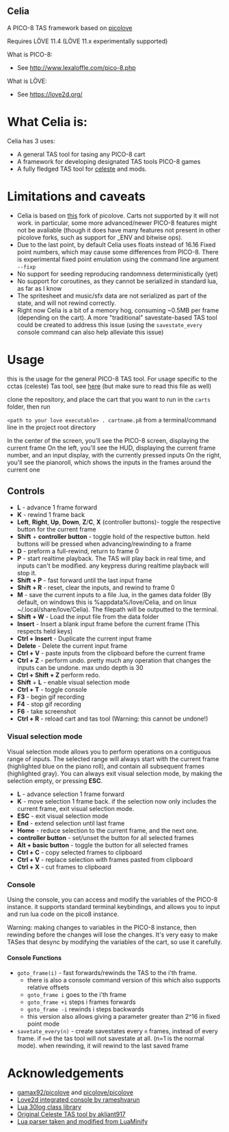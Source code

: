 Celia
--------

A PICO-8 TAS framework based on [picolove](https://github.com/picolove/picolove)

Requires LÖVE 11.4 (LÖVE 11.x experimentally supported)

What is PICO-8:

 * See http://www.lexaloffle.com/pico-8.php

What is LÖVE:

 * See https://love2d.org/

# What Celia is:

Celia has 3 uses:

 * A general TAS tool for tasing any PICO-8 cart
 * A framework for developing designated TAS tools PICO-8 games
 * A fully fledged TAS tool for [celeste](https://www.lexaloffle.com/bbs/?tid=2145) and mods.

# Limitations and caveats

* Celia is based on [this](https://github.com/gonengazit/picolove) fork of picolove. Carts not supported by it will not work. in particular, some more advanced/newer PICO-8 features might not be avaliable (though it does have many features not present in other picolove forks, such as support for \_ENV and bitwise ops).
* Due to the last point, by default Celia uses floats instead of 16.16 Fixed point numbers, which may cause some differences from PICO-8. There is experimental fixed point emulation using the command line argument `--fixp`
* No support for seeding reproducing randomness deterministically (yet)
* No support for coroutines, as they cannot be serialized in standard lua, as far as I know
* The spritesheet and music/sfx data are not serialized as part of the state, and will not rewind correctly.
* Right now Celia is a bit of a memory hog, consuming ~0.5MB per frame (depending on the cart). A more "traditional" savestate-based TAS tool could be created to address this issue (using the `savestate_every` console command can also help alleviate this issue)

# Usage

this is the usage for the general PICO-8 TAS tool. For usage specific to the cctas (celeste) Tas tool, see [here](/cctas.md) (but make sure to read this file as well)

clone the repository, and place the cart that you want to run in the `carts` folder, then run

`<path to your love executable> . cartname.p8` from a terminal/command line in the project root directory

In the center of the screen, you'll see the PICO-8 screen, displaying the current frame
On the left, you'll see the HUD, displaying the current frame number, and an input display, with the currently pressed inputs
On the right, you'll see the pianoroll, which shows the inputs in the frames around the current one

## Controls
* __L__ - advance 1 frame forward
* __K__ - rewind 1 frame back
* __Left__, __Right__, __Up__, __Down__, __Z__/__C__, __X__ (controller buttons)- toggle the respective button for the current frame
* __Shift__ + __controller button__ - toggle hold of the respective button. held buttons will be pressed when advancing/rewinding to a frame
* __D__ - preform a full-rewind, return to frame 0
* __P__ - start realtime playback. The TAS will play back in real time, and inputs can't be modified. any keypress during realtime playback will stop it.
* __Shift + P__ - fast forward until the last input frame
* __Shift + R__ - reset, clear the inputs, and rewind to frame 0
* __M__ - save the current inputs to a file <cartname>.lua, in the games data folder (By default, on windows this is %appdata%/love/Celia, and on linux ~/.local/share/love/Celia). The filepath will be outputted to the terminal.
* __Shift + W__ - Load the input file from the data folder
* __Insert__ - Insert a blank input frame before the current frame (This respects held keys)
* __Ctrl + Insert__ - Duplicate the current input frame
* __Delete__ - Delete the current input frame
* __Ctrl + V__ - paste inputs from the clipboard before the current frame
* __Ctrl + Z__ - perform undo. pretty much any operation that changes the inputs can be undone. max undo depth is 30
* __Ctrl + Shift + Z__ perform redo.
* __Shift__ + __L__ - enable visual selection mode
* __Ctrl + T__ - toggle console
* __F3__ - begin gif recording
* __F4__ - stop gif recording
* __F6__ - take screenshot
* __Ctrl + R__ - reload cart and tas tool (Warning: this cannot be undone!)

### Visual selection mode
Visual selection mode allows you to perform operations on a contiguous range of inputs. The selected range will always start with the current frame (highlighted blue on the piano roll), and contain all subsequent frames (highlighted gray). You can always exit visual selection mode, by making the selection empty, or pressing __ESC__.

* __L__ - advance selection 1 frame forward
* __K__ - move selection 1 frame back. if the selection now only includes the current frame, exit visual selection mode.
* __ESC__ - exit visual selection mode
* __End__ - extend selection until last frame
* __Home__ - reduce selection to the current frame, and the next one.
* __controller button__ - set/unset the button for all selected frames
* __Alt + basic button__ - toggle the button for all selected frames
* __Ctrl + C__ - copy selected frames to clipboard
* __Ctrl + V__ - replace selection with frames pasted from clipboard
* __Ctrl + X__ - cut frames to clipboard

### Console
Using the console, you can access and modify the variables of the PICO-8 instance. it supports standard terminal keybindings, and allows you to input and run lua code on the pico8 instance.

Warning: making changes to variables in the PICO-8 instance, then rewinding before the changes will lose the changes. It's very easy to make TASes that desync by modifying the variables of the cart, so use it carefully.

#### Console Functions
* `goto_frame(i)` - fast forwards/rewinds the TAS to the i'th frame.
   * there is also a console command version of this which also supports relative offsets
   * `goto_frame i` goes to the i'th frame
   * `goto_frame +i` steps i frames forwards
   * `goto_frame -i` rewinds i steps backwards
   * this version also allows giving a parameter greater than 2^16 in fixed point mode
* `savetate_every(n)` - create savestates every `n` frames, instead of every frame. if `n=0` the tas tool will not savestate at all. (n=1 is the normal mode). when rewinding, it will rewind to the last saved frame

# Acknowledgements
* [gamax92/picolove](https://github.com/gamax92/picolove) and [picolove/picolove](https://github.com/picolove/picolove)
* [Love2d integrated console by rameshvarun](https://github.com/rameshvarun/love-console)
* [Lua 30log class library](https://github.com/Yonaba/30log)
* [Original Celeste TAS tool by akliant917](https://github.com/CelesteClassic/ClassicTAS)
* [Lua parser taken and modified from LuaMinify](https://github.com/stravant/LuaMinify)







